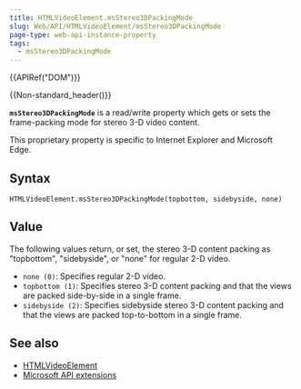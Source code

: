 ```yaml
---
title: HTMLVideoElement.msStereo3DPackingMode
slug: Web/API/HTMLVideoElement/msStereo3DPackingMode
page-type: web-api-instance-property
tags:
  - msStereo3DPackingMode
---
```


{{APIRef("DOM")}}

{{Non-standard_header()}}

**`msStereo3DPackingMode`** is a read/write property which gets
or sets the frame-packing mode for stereo 3-D video content.

This proprietary property is specific to Internet Explorer and Microsoft Edge.

## Syntax

```js-nolint
HTMLVideoElement.msStereo3DPackingMode(topbottom, sidebyside, none)
```

## Value

The following values return, or set, the stereo 3-D content packing as "topbottom",
"sidebyside", or "none" for regular 2-D video.

- `none (0)`: Specifies regular 2-D video.
- `topbottom (1)`: Specifies stereo 3-D content packing and that the views
  are packed side-by-side in a single frame.
- `sidebyside (2)`: Specifies sidebyside stereo 3-D content packing and
  that the views are packed top-to-bottom in a single frame.

## See also

- [HTMLVideoElement](/en-US/docs/Web/API/HTMLVideoElement)
- [Microsoft API extensions](/en-US/docs/Web/API/Microsoft_Extensions)
